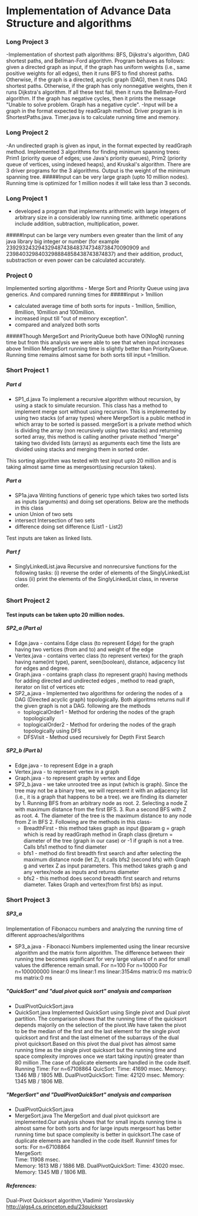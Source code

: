 # Implementation of Advance Data Structure and algorithms

### Long Project 3
-Implementation of shortest path algorithms: BFS, Dijkstra's algorithm, DAG shortest paths, and Bellman-Ford algorithm. Program behaves as follows: given a directed graph as input, if the graph has uniform weights (i.e., same positive weights for all edges), then it runs BFS to find shorest paths. Otherwise, if the graph is a directed, acyclic graph (DAG), then it runs DAG shortest paths. Otherwise, if the graph has only nonnegative weights, then it runs Dijkstra's algorithm. If all these test fail, then it runs the Bellman-Ford algorithm. If the graph has negative cycles, then it prints the message "Unable to solve problem. Graph has a negative cycle".
-Input will be a graph in the format expected by readGraph method. Driver program is in ShortestPaths.java. Timer.java is to calculate running time and memory.

### Long Project 2
-An undirected graph is given as input, in the format expected by readGraph method. Implemented 3 algorithms for finding minimum spanning trees: Prim1 (priority queue of edges; use Java's priority queues), Prim2 (priority queue of vertices, using indexed heaps), and Kruskal's algorithm. There are 3 driver programs for the 3 algorithms. Output is the weight of the minimum spanning tree.
#####Input can be very large graph (upto 10 million nodes). Running time is optimized for 1 million nodes it will take less than 3 seconds.


### Long Project 1
- developed a program that implements arithmetic with large integers of arbitrary size in a considerably low running time. arithmetic operations include addition, subtraction, multiplication, power.

#####Input can be large very numbers even greater than the limit of any java library big integer or number (for example 239293243294329487438483747348738470090909 and 2398403298403298884858438743874837) and their addition, product, substraction or even power can be calculated accurately.


### Project 0
 Implemented sorting algorithms - Merge Sort and Priority Queue using java generics. And compared running times for
#####input > 1million
- calculated average time of both sorts for inputs - 1million, 5million, 8million, 10million and 100million.
- increased input till "out of memory exception".
- compared and analyzed both sorts

#####Though MergeSort and PriorityQueue both have O(NlogN) running time but from this analysis we were able to see that when input increases above 1million MergeSort running time is slightly better than PriorityQueue. Running time remains almost same for both sorts till input =1million.

### Short Project 1
##### Part d
- SP1_d.java 
	To implement a recursive algorithm  without recursion, by using a stack to simulate recursion. This class has a method to implement merge sort without using recursion. This is implemented by using two stacks (of array types) where MergeSort is a public method in which array to be sorted is passed. mergeSort is a private method which is dividing the array (non recursively using two stacks) and returning sorted array, this method is calling another private method "merge" taking two divided lists (arrays)  as arguments each time the lists are divided using stacks and merging them in sorted order.

This sorting algorithm was tested with test input upto 20 million and is taking almost same time as mergesort(using recursion takes).

##### Part a
- SP1a.java
	Writing functions of generic type which takes two sorted lists as inputs (arguments) and doing set operations. Below are the methods in this class
- union 
	Union of two sets
- intersect
	Intersection of two sets
- difference
	doing set difference (List1 - List2)

Test inputs are taken as linked lists.

##### Part f
- SinglyLinkedList.java
Recursive and nonrecursive functions for the following tasks:
   (i) reverse the order of elements of the SinglyLinkedList class
   (ii) print the elements of the SinglyLinkedList class, in reverse order.

### Short Project 2
#### Test inputs can be taken upto 20 million nodes.
##### SP2_a (Part a)
- Edge.java - contains Edge class (to represent Edge) for the graph having two vertices (from and to) and weight of the edge
- Vertex.java - contains vertec class (to represent vertex) for the graph having name(int type), parent, seen(boolean), distance, adjacency list for edges and degree.
- Graph.java - contains graph class (to represent graph) having methods for adding directed and undirected edges , method to read graph, iterator on list of vertices etc
- SP2_a.java -  Implemented two algorithms for ordering the nodes of a DAG (Directed acyclic graph) topologically. Both algoritms returns null if the given graph is not a DAG. following are the methods
	- toplogicalOrder1 - Method for ordering the nodes of the graph topologically
	- toplogicalOrder2 - Method for ordering the nodes of the graph topologically using DFS
	- DFSVisit - Method used recursively for Depth First Search

##### SP2_b (Part b)
- Edge.java - to represent Edge in a graph
- Vertex.java - to represent vertex in a graph
- Graph.java - to represent graph by vertex and Edge
- SP2_b.java -  we take unrooted tree as input (which is graph). Since the tree may not be a binary tree, we will represent it with an adjacency list (i.e., it is a graph that happens to be a tree). we are finding its diameter by 1. Running BFS from an arbitrary node as root. 2. Selecting a node Z with maximum distance from the first BFS. 3. Run a second BFS with Z as root. 4. The diameter of the tree is the maximum distance to any node from Z in BFS 2. Following are the methods in this class-
	- BreadthFirst - this method takes graph as input @param g = graph which is read by readGraph method in Graph class @return = diameter of the tree (graph in our case) or -1 if graph is not a tree. Calls bfs1 method to find diameter
	- bfs1 - method do first breadth first search and after selecting the maximum distance node (let Z), it calls bfs2 (second bfs) with Graph g and vertex Z as input parameters. This method takes graph g and any vertex/node as inputs and returns diameter
	- bfs2 - this method does second breadth first search and returns diameter. Takes Graph and vertex(from first bfs) as input.
	
### Short Project 3
##### SP3_a
Implementation of Fibonaccu numbers and analyzing the running time of different approaches/algorithms
- SP3_a.java - Fibonacci Numbers implemented using the linear recursive algorithm and the matrix form algorithm. The difference between their running tme becomes significant for very large values of n and for small values the difference remain small.
	For n=100		For n=10000		For n=100000000
	linear:0 ms		linear:1 ms		linear:3154ms
	matrix:0 ms		matrix:0 ms		matrix:0 ms

##### "QuickSort" and "dual pivot quick sort" analysis and comparison
- DualPivotQuickSort.java
- QuickSort.java
Implemented QuickSort using Single pivot and Dual pivot partition. The comparison shows that the running time of the quicksort depends majorily on the selection of the pivot.We have taken the pivot to be the median of the first and the last element for the single pivot quicksort and first and the last elmenet of the subarrays of the dual pivot quicksort.Based on this pivot the dual pivot has almost same running time as the single pivot quicksort but the running time and space complexity improves once we start taking input(n) greater than 80 million .The case of duplicate elements are handled in the code itself.
	Running Time:
	For n=67108864
	QuicSort:
	Time: 41690 msec.
	Memory: 1346 MB / 1805 MB.
	DualPivotQuickSort:
	Time: 42120 msec.
	Memory: 1345 MB / 1806 MB.

##### "MegerSort" and "DualPivotQuickSort" analysis and comparison
- DualPivotQuickSort.java
- MergeSort.java
The MergeSort and dual pivot quicksort are implemented.Our analysis shows that for small inputs running time is almost same for both sorts and for large inputs mergesort has better running time but space complexity is better in quicksort.The case of duplicate elements are handled in the code itself.
	Runninf times for sorts:
	For n=67108864					
	MergeSort:					
	Time: 11908 msec.	
	Memory: 1613 MB / 1886 MB.
	DualPivotQuickSort:
	Time: 43020 msec.
	Memory: 1345 MB / 1806 MB.

##### References:
Dual-Pivot Quicksort algorithm,Vladimir Yaroslavskiy
http://algs4.cs.princeton.edu/23quicksort